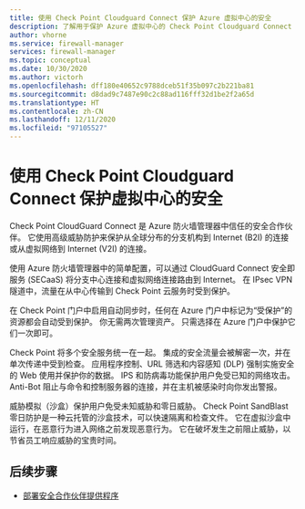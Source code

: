 ```yaml
---
title: 使用 Check Point Cloudguard Connect 保护 Azure 虚拟中心的安全
description: 了解用于保护 Azure 虚拟中心的 Check Point Cloudguard Connect
author: vhorne
ms.service: firewall-manager
services: firewall-manager
ms.topic: conceptual
ms.date: 10/30/2020
ms.author: victorh
ms.openlocfilehash: dff180e40652c9788dceb51f35b097c2b221ba81
ms.sourcegitcommit: d8dad9c7487e90c2c88ad116fff32d1be2f2a65d
ms.translationtype: HT
ms.contentlocale: zh-CN
ms.lasthandoff: 12/11/2020
ms.locfileid: "97105527"
---
```

# <a name="secure-virtual-hubs-using-check-point-cloudguard-connect"></a>使用 Check Point Cloudguard Connect 保护虚拟中心的安全

Check Point CloudGuard Connect 是 Azure 防火墙管理器中信任的安全合作伙伴。 它使用高级威胁防护来保护从全球分布的分支机构到 Internet (B2I) 的连接或从虚拟网络到 Internet (V2I) 的连接。 

使用 Azure 防火墙管理器中的简单配置，可以通过 CloudGuard Connect 安全即服务 (SECaaS) 将分支中心连接和虚拟网络连接路由到 Internet。 在 IPsec VPN 隧道中，流量在从中心传输到 Check Point 云服务时受到保护。

在 Check Point 门户中启用自动同步时，任何在 Azure 门户中标记为“受保护”的资源都会自动受到保护。 你无需两次管理资产。 只需选择在 Azure 门户中保护它们一次即可。

Check Point 将多个安全服务统一在一起。 集成的安全流量会被解密一次，并在单次传递中受到检查。 应用程序控制、URL 筛选和内容感知 (DLP) 强制实施安全的 Web 使用并保护你的数据。 IPS 和防病毒功能保护用户免受已知的网络攻击。 Anti-Bot 阻止与命令和控制服务器的连接，并在主机被感染时向你发出警报。

威胁模拟（沙盒）保护用户免受未知威胁和零日威胁。 Check Point SandBlast 零日防护是一种云托管的沙盒技术，可以快速隔离和检查文件。 它在虚拟沙盒中运行，在恶意行为进入网络之前发现恶意行为。 它在破坏发生之前阻止威胁，以节省员工响应威胁的宝贵时间。 


## <a name="next-steps"></a>后续步骤

- [部署安全合作伙伴提供程序](deploy-trusted-security-partner.md)